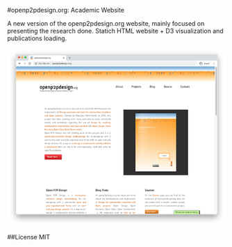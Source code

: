 #openp2pdesign.org: Academic Website

A new version of the openp2pdesign.org website, mainly focused on presenting the research done. Statich HTML website + D3 visualization and publications loading.

![](media/screenshot.png)

##License
MIT
